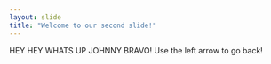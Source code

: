 ```yaml
---
layout: slide
title: "Welcome to our second slide!"
---
```

HEY HEY WHATS UP JOHNNY BRAVO!
Use the left arrow to go back!
